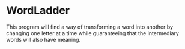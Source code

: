 # WordLadder

This program will find a way of transforming a word into another by changing one letter at a time while guaranteeing that the intermediary words will also have meaning.
